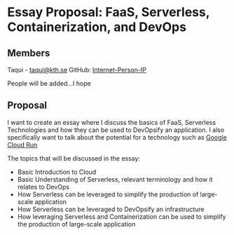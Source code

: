 # Essay Proposal: FaaS, Serverless, Containerization, and DevOps

## Members

Taqui - taqui@kth.se
GitHub: [Internet-Person-IP](https://github.com/Internet-Person-IP)

People will be added...I hope
## Proposal

I want to create an essay where I discuss the basics of FaaS, Serverless Technologies and how they can be used to DevOpsify an application. I also specifically want to talk about the potential for a technology such as [Google Cloud Run](https://cloud.google.com/run)

The topics that will be discussed in the essay:

- Basic Introduction to Cloud
- Basic Understanding of Serverless, relevant terminology and how it relates to DevOps
- How Serverless can be leveraged to simplify the production of large-scale application
- How Serverless can be leveraged to DevOpsify an infrastructure
- How leveraging Serverless and Containerization can be used to simplify the production of large-scale application
 


